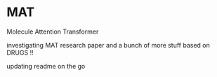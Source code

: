 # MAT
Molecule Attention Transformer

investigating MAT research paper and a bunch of more stuff based on DRUGS !!

updating readme on the go 
